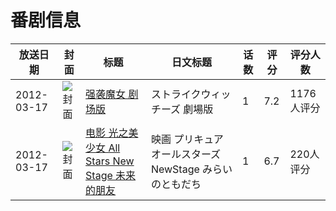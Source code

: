 # 番剧信息

|放送日期|封面|标题|日文标题|话数|评分|评分人数|
|---|---|---|---|---|---|---|
|2012-03-17|![封面](https://lain.bgm.tv/pic/cover/c/3a/b5/18016_9iNIY.jpg)|[强袭魔女 剧场版](https://bangumi.tv/subject/18016)|ストライクウィッチーズ 劇場版|1|7.2|1176人评分|
|2012-03-17|![封面](https://lain.bgm.tv/pic/cover/c/d4/7b/37855_yKRNZ.jpg)|[电影 光之美少女 All Stars New Stage 未来的朋友](https://bangumi.tv/subject/37855)|映画 プリキュアオールスターズNewStage みらいのともだち|1|6.7|220人评分|
